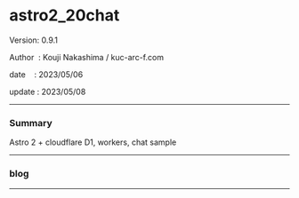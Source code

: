 ﻿# astro2_20chat

 Version: 0.9.1

 Author  : Kouji Nakashima / kuc-arc-f.com

 date    : 2023/05/06

 update  : 2023/05/08

***
### Summary

Astro 2 + cloudflare D1, workers, chat sample

***
### blog 

***

